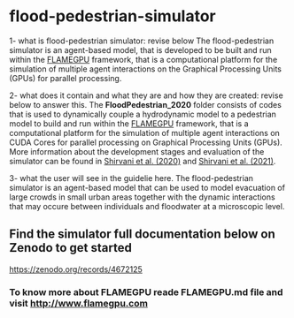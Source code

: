 # flood-pedestrian-simulator

1- what is flood-pedestrian simulator: revise below
The flood-pedestrian simulator is an agent-based model, that is developed to be built and run within the [FLAMEGPU](http://www.flamegpu.com/) framework, that is a computational platform for the simulation of multiple agent interactions on the Graphical Processing Units (GPUs) for parallel processing.

2- what does it contain and what they are and how they are created: revise below to answer this. 
The **FloodPedestrian_2020** folder consists of codes that is used to dynamically couple a hydrodynamic model to a pedestrian model to build and run within the [FLAMEGPU](http://www.flamegpu.com/) framework, that is a computational platform for the simulation of multiple agent interactions on CUDA Cores for parallel processing on Graphical Processing Units (GPUs). More information about the development stages and evaluation of the simulator can be found in [Shirvani et al. (2020)](https://iwaponline.com/jh/article/22/5/1078/75432/Agent-based-modelling-of-pedestrian-responses) and [Shirvani et al. (2021)](https://onlinelibrary.wiley.com/doi/abs/10.1111/jfr3.12695). 

3- what the user will see in the guidelie here. 
The flood-pedestrian simulator is an agent-based model that can be used to model evacuation of large crowds in small urban areas together with the dynamic interactions that may occure between individuals and floodwater at a microscopic level.

## Find the simulator full documentation below on Zenodo to get started
https://zenodo.org/records/4672125

### To know more about FLAMEGPU reade FLAMEGPU.md file and visit http://www.flamegpu.com
